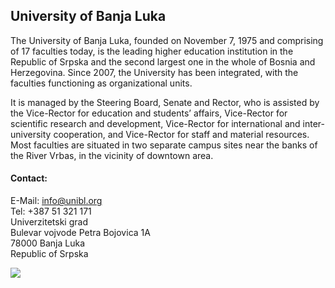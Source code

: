 ## University of Banja Luka

The University of Banja Luka, founded on November 7, 1975 and comprising of 17 faculties today, is the leading higher education institution in the Republic of Srpska and the second largest one in the whole of Bosnia and Herzegovina. Since 2007, the University has been integrated, with the faculties functioning as organizational units.

It is managed by the Steering Board, Senate and Rector, who is assisted by the Vice-Rector for education and students’ affairs, Vice-Rector for scientific research and development, Vice-Rector for international and inter-university cooperation, and Vice-Rector for staff and material resources. Most faculties are situated in two separate campus sites near the banks of the River Vrbas, in the vicinity of downtown area.
 

#### Contact:

E-Mail: <info@unibl.org>  
Tel: +387 51 321 171   
Univerzitetski grad   
Bulevar vojvode Petra Bojovica 1A  
78000 Banja Luka   
Republic of Srpska   


![](/assets/img/partner_logos/csm_University_of_Banja_Luka.jpeg)
